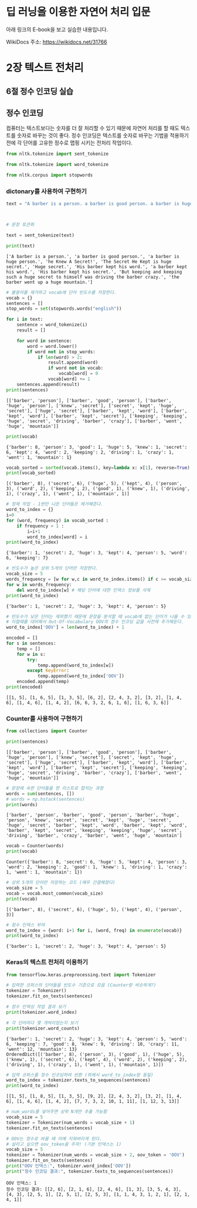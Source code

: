 # 딥 러닝을 이용한 자연어 처리 입문

아래 링크의 E-book을 보고 실습한 내용입니다.

WikiDocs 주소: https://wikidocs.net/31766

# 2장 텍스트 전처리

## 6절 정수 인코딩 실습

## 정수 인코딩

컴퓨터는 텍스트보다는 숫자를 더 잘 처리할 수 있기 때문에 자연어 처리를 할 때도 텍스트를 숫자로 바꾸는 것이 좋다. 정수 인코딩은 텍스트를 숫자로 바꾸는 기법을 적용하기 전에 각 단어를 고유한 정수로 맵핑 시키는 전처리 작업이다.

```python
from nltk.tokenize import sent_tokenize

from nltk.tokenize import word_tokenize

from nltk.corpus import stopwords
```

### dictonary를 사용하여 구현하기

```python
text = "A barber is a person. a barber is good person. a barber is huge person. he Knew A Secret! The Secret He Kept is huge secret. Huge secret. His barber kept his word. a barber kept his word. His barber kept his secret. But keeping and keeping such a huge secret to himself was driving the barber crazy. the barber went up a huge mountain."



# 문장 토큰화

text = sent_tokenize(text)

print(text)
```

    ['A barber is a person.', 'a barber is good person.', 'a barber is huge person.', 'he Knew A Secret!', 'The Secret He Kept is huge secret.', 'Huge secret.', 'His barber kept his word.', 'a barber kept his word.', 'His barber kept his secret.', 'But keeping and keeping such a huge secret to himself was driving the barber crazy.', 'the barber went up a huge mountain.']

```python
# 불용어를 제거하고 vocab에 단어 빈도수를 저장한다.
vocab = {}
sentences = []
stop_words = set(stopwords.words("english"))

for i in text:
    sentence = word_tokenize(i)
    result = []

    for word in sentence:
        word = word.lower()
        if word not in stop_words:
            if len(word) > 2:
                result.append(word)
                if word not in vocab:
                    vocab[word] = 0
                vocab[word] += 1
    sentences.append(result)
print(sentences)
```

    [['barber', 'person'], ['barber', 'good', 'person'], ['barber', 'huge', 'person'], ['knew', 'secret'], ['secret', 'kept', 'huge', 'secret'], ['huge', 'secret'], ['barber', 'kept', 'word'], ['barber', 'kept', 'word'], ['barber', 'kept', 'secret'], ['keeping', 'keeping', 'huge', 'secret', 'driving', 'barber', 'crazy'], ['barber', 'went', 'huge', 'mountain']]

```python
print(vocab)
```

    {'barber': 8, 'person': 3, 'good': 1, 'huge': 5, 'knew': 1, 'secret': 6, 'kept': 4, 'word': 2, 'keeping': 2, 'driving': 1, 'crazy': 1, 'went': 1, 'mountain': 1}

```python
vocab_sorted = sorted(vocab.items(), key=lambda x: x[1], reverse=True)
print(vocab_sorted)
```

    [('barber', 8), ('secret', 6), ('huge', 5), ('kept', 4), ('person', 3), ('word', 2), ('keeping', 2), ('good', 1), ('knew', 1), ('driving', 1), ('crazy', 1), ('went', 1), ('mountain', 1)]

```python
# 정제 작업 - 1번만 나온 단어들은 제거해준다.
word_to_index = {}
i=0
for (word, frequency) in vocab_sorted :
    if frequency > 1 :
        i=i+1
        word_to_index[word] = i
print(word_to_index)
```

    {'barber': 1, 'secret': 2, 'huge': 3, 'kept': 4, 'person': 5, 'word': 6, 'keeping': 7}

```python
# 빈도수가 높은 상위 5개의 단어만 저장한다.
vocab_size = 5
words_frequency = [w for w,c in word_to_index.items() if c >= vocab_size + 1] # 인덱스가 5 초과인 단어 제거
for w in words_frequency:
    del word_to_index[w] # 해당 단어에 대한 인덱스 정보를 삭제
print(word_to_index)
```

    {'barber': 1, 'secret': 2, 'huge': 3, 'kept': 4, 'person': 5}

```python
# 빈도수가 낮은 단어는 제외했기 때문에 문장을 분석할 때 vocab에 없는 단어가 나올 수 있다.
# 이럴때를 대비해서 Out-Of-Vocabulary OOV의 정수 인코딩 값을 사전에 추가해둔다.
word_to_index['OOV'] = len(word_to_index) + 1
```

```python
encoded = []
for s in sentences:
    temp = []
    for w in s:
        try:
            temp.append(word_to_index[w])
        except KeyError:
            temp.append(word_to_index['OOV'])
    encoded.append(temp)
print(encoded)
```

    [[1, 5], [1, 6, 5], [1, 3, 5], [6, 2], [2, 4, 3, 2], [3, 2], [1, 4, 6], [1, 4, 6], [1, 4, 2], [6, 6, 3, 2, 6, 1, 6], [1, 6, 3, 6]]

### Counter를 사용하여 구현하기

```python
from collections import Counter
```

```python
print(sentences)
```

    [['barber', 'person'], ['barber', 'good', 'person'], ['barber', 'huge', 'person'], ['knew', 'secret'], ['secret', 'kept', 'huge', 'secret'], ['huge', 'secret'], ['barber', 'kept', 'word'], ['barber', 'kept', 'word'], ['barber', 'kept', 'secret'], ['keeping', 'keeping', 'huge', 'secret', 'driving', 'barber', 'crazy'], ['barber', 'went', 'huge', 'mountain']]

```python
# 문장에 속한 단어들을 한 리스트로 합치는 과정
words = sum(sentences, [])
# words = np.hstack(sentences)
print(words)
```

    ['barber', 'person', 'barber', 'good', 'person', 'barber', 'huge', 'person', 'knew', 'secret', 'secret', 'kept', 'huge', 'secret', 'huge', 'secret', 'barber', 'kept', 'word', 'barber', 'kept', 'word', 'barber', 'kept', 'secret', 'keeping', 'keeping', 'huge', 'secret', 'driving', 'barber', 'crazy', 'barber', 'went', 'huge', 'mountain']

```python
vocab = Counter(words)
print(vocab)
```

    Counter({'barber': 8, 'secret': 6, 'huge': 5, 'kept': 4, 'person': 3, 'word': 2, 'keeping': 2, 'good': 1, 'knew': 1, 'driving': 1, 'crazy': 1, 'went': 1, 'mountain': 1})

```python
# 상위 5개의 단어만 저장하는 코드 (매우 간결해졌다)
vocab_size = 5
vocab = vocab.most_common(vocab_size)
print(vocab)
```

    [('barber', 8), ('secret', 6), ('huge', 5), ('kept', 4), ('person', 3)]

```python
# 정수 인덱스 부여
word_to_index = {word: i+1 for i, (word, freq) in enumerate(vocab)}
print(word_to_index)
```

    {'barber': 1, 'secret': 2, 'huge': 3, 'kept': 4, 'person': 5}

### Keras의 텍스트 전처리 이용하기

```python
from tensorflow.keras.preprocessing.text import Tokenizer
```

```python
# 입력한 코퍼스의 단어들을 빈도수 기준으로 모음 (Counter랑 비슷하게?)
tokenizer = Tokenizer()
tokenizer.fit_on_texts(sentences)
```

```python
# 정수 인덱싱 작업 결과 보기
print(tokenizer.word_index)

# 각 단어마다 몇 개씩이었는지 보기
print(tokenizer.word_counts)
```

    {'barber': 1, 'secret': 2, 'huge': 3, 'kept': 4, 'person': 5, 'word': 6, 'keeping': 7, 'good': 8, 'knew': 9, 'driving': 10, 'crazy': 11, 'went': 12, 'mountain': 13}
    OrderedDict([('barber', 8), ('person', 3), ('good', 1), ('huge', 5), ('knew', 1), ('secret', 6), ('kept', 4), ('word', 2), ('keeping', 2), ('driving', 1), ('crazy', 1), ('went', 1), ('mountain', 1)])

```python
# 입력 코퍼스를 정수 인코딩하여 반환 (위에서 word_to_index랑 동일)
word_to_index = tokenizer.texts_to_sequences(sentences)
print(word_to_index)
```

    [[1, 5], [1, 8, 5], [1, 3, 5], [9, 2], [2, 4, 3, 2], [3, 2], [1, 4, 6], [1, 4, 6], [1, 4, 2], [7, 7, 3, 2, 10, 1, 11], [1, 12, 3, 13]]

```python
# num_words를 넣어주면 상위 N개만 추출 가능함
vocab_size = 5
tokenizer = Tokenizer(num_words = vocab_size + 1)
tokenizer.fit_on_texts(sentences)
```

```python
# OOV는 정수로 바꿀 때 아예 지워버리게 된다.
# 살리고 싶으면 oov_token을 주자! (기본 인덱스는 1)
vocab_size = 5
tokenizer = Tokenizer(num_words = vocab_size + 2, oov_token = 'OOV')
tokenizer.fit_on_texts(sentences)
print("OOV 인덱스:", tokenizer.word_index['OOV'])
print("정수 인코딩 결과:", tokenizer.texts_to_sequences(sentences))
```

    OOV 인덱스: 1
    정수 인코딩 결과: [[2, 6], [2, 1, 6], [2, 4, 6], [1, 3], [3, 5, 4, 3], [4, 3], [2, 5, 1], [2, 5, 1], [2, 5, 3], [1, 1, 4, 3, 1, 2, 1], [2, 1, 4, 1]]
